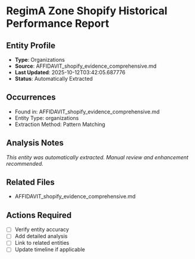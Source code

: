 # RegimA Zone Shopify Historical Performance Report

## Entity Profile
- **Type**: Organizations
- **Source**: AFFIDAVIT_shopify_evidence_comprehensive.md
- **Last Updated**: 2025-10-12T03:42:05.687776
- **Status**: Automatically Extracted

## Occurrences
- Found in: AFFIDAVIT_shopify_evidence_comprehensive.md
- Entity Type: organizations
- Extraction Method: Pattern Matching

## Analysis Notes
*This entity was automatically extracted. Manual review and enhancement recommended.*

## Related Files
- AFFIDAVIT_shopify_evidence_comprehensive.md

## Actions Required
- [ ] Verify entity accuracy
- [ ] Add detailed analysis
- [ ] Link to related entities
- [ ] Update timeline if applicable
